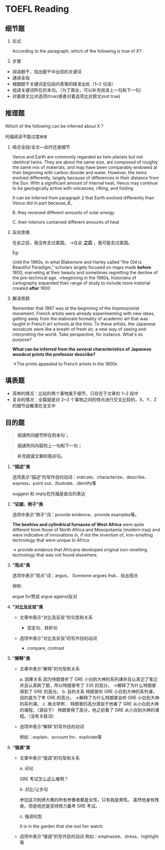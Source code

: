 # TOEFL Reading
## 细节题

1. 形式
    
    According to the paragraph, which of the following is true of X?

2. 步骤

- 阅读题干，找出题干中出现的关键词
- 通读全段
- 根据题干关键词定位段内答案的精准出处（1~2 句话）
- 阅读关键词所在的本句。（为了周全，可以补充阅读上一句和下一句）
- 对着原文比对选项(true)或者对着选项比对原文(not true)

## 推理题

Which of the following can be inferred about X？

托福阅读不能过度`推理`

1. 结合全段/全文—此时还是细节
    
    Venus and Earth are commonly regarded as twin planets but not identical twins. They are about the same size, are composed of roughly the same mix of materials, and may have been comparably endowed at their beginning with carbon dioxide and water. However, the twins evolved differently, largely because of differences in their distance from the Sun. With a significant amount of internal heat, Venus may continue to be geologically active with volcanoes, rifting, and folding
    
    It can be inferred from paragraph 2 that Earth evolved differently than Venus did in part because_B_
    
    B. they received different amounts of solar energy
    
    C. their interiors contained different amounts of heat
    
2. 反向思维
    
    在此之前，我没有去过美国。
    →在此 **之后** ，我可能去过美国。
    
    Eg:
    
    Until the 1980s, in what Blakemore and Harley called “the Old is Beautiful Paradigm,” scholars largely focused on maps made **before** 1800, marveling at their beauty and sometimes regretting the decline of the pre-technical age.
    →beginning in the 1980s, historians of cartography expanded their range of study to include more material created **after** 1800
    
3. 解读修辞
    
    Remember that 1867 was at the beginning of the Impressionist movement.
    French artists were already experimenting with new ideas, getting away from the elaborate formality of academic art that was taught in French art schools at the time. To these artists, the Japanese woodcuts were like a breath of fresh air, a new way of seeing and interpreting the world. Take perspective, for instance. What's its purpose?
    
    **What can be inferred from the several characteristics of Japanese woodcut prints the professor describe?**
    
    →The prints appealed to French artists in the 1800s

## 填表题

- 简单的情况：比较的两个事物属于细节，只存在于文章的 1~2 段中
- 复杂的情况：全篇就是对 2~3 个事物之间的特点进行交叉比较的，X、Y、Z 的细节会散落在全文中

## 目的题

> **阅读所问细节所在的本句；**

> **阅读所问内容的上一句和下一句；**

> **补充阅读文章的观点句。**

1. **“描述”类**

    选项表示“描述”的写作目的动词：indicate、characterize、describe、express、point out、illustrate、identify等

    suggest 和 imply在托福是直白的表达

2.  **“证据、例子”类**

    选项中表示”例子“词：provide evidence、provide examples等。

    **The beehive and cylindrical furnaces of West Africa** were quite different from those of North Africa and Mesopotamia (modern Iraq) and were indicative of innovations in, if not the invention of, iron-smelting technology that were unique to Africa

    → provide evidence that Africans developed original iron-smelting technology that was not found elsewhere.

3. **“观点”类**

    选项中表示”观点“词：argue。
    Someone argues that… 给出观点

    辨析:

    argue for赞成 argue against反对

4. **“对比及反驳”类**

    - 文章中表示“对比及反驳”的句型和关系
        - 否定句、转折句
        
    - 选项中表示“对比及反驳”的写作目的动词
        - compare, contrast
    
5. **“解释”类**
    - 文章中表示“解释”的句型和关系

        a. 因果关系
        因为特朗普听了 GRE 小白到大神的系列课并且认真记了笔记并且认真刷了题，所以特朗普考了 335 的高分。
        →解释了为什么特朗普得到了 GRE 的高分。
        b. 目的关系
        特朗普听 GRE 小白到大神的系列课，目的是为了考 GRE 的高分。
        →解释了为什么特朗普会听 GRE 小白到大神的系列课。
        c. 难点举例：
        特朗普的高分源自于他看了 GRE 从小白到大神的课程。（源自于）
        特朗普得了高分，他之前看了 GRE 从小白到大神的课程。（没有关联词）

    - 选项中表示“解释”的写作目的动词

        例如：explain、account for、explicate等

6. **“强调”类**

    - 文章中表示“强调”的句型和关系

        a. 问句

        GRE 考试怎么这么难啊？

        b. 对比/让步句

        参加这次刺绣大赛的所有参赛者都是女性，只有我是男性。
        虽然他身有残疾，但是他还是坚持努力备考 GRE 考试。
        
        c. 强调句型

        It is in the garden that she lost her watch
        
    - 选项中表示“强调”的写作目的动词
    例如：emphasize、stress、highlight等